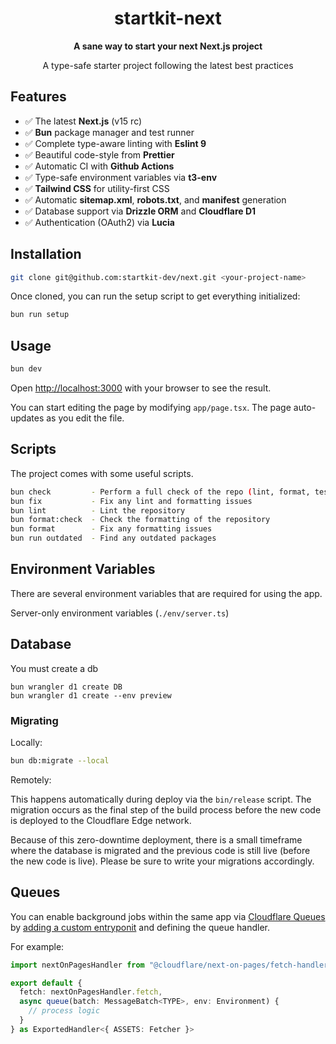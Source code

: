 <h1 align="center">startkit-next</h1>

<div align="center">
  <strong>A sane way to start your next Next.js project</strong>
  <p>A type-safe starter project following the latest best practices</p>
</div>

## Features

- ✅ The latest **Next.js** (v15 rc)
- ✅ **Bun** package manager and test runner
- ✅ Complete type-aware linting with **Eslint 9**
- ✅ Beautiful code-style from **Prettier**
- ✅ Automatic CI with **Github Actions**
- ✅ Type-safe environment variables via **t3-env**
- ✅ **Tailwind CSS** for utility-first CSS
- ✅ Automatic **sitemap.xml**, **robots.txt**, and **manifest** generation
- ✅ Database support via **Drizzle ORM** and **Cloudflare D1**
- ✅ Authentication (OAuth2) via **Lucia**

## Installation

```sh
git clone git@github.com:startkit-dev/next.git <your-project-name>
```

Once cloned, you can run the setup script to get everything initialized:

```sh
bun run setup
```

## Usage

```sh
bun dev
```

Open [http://localhost:3000](http://localhost:3000) with your browser to see the result.

You can start editing the page by modifying `app/page.tsx`. The page auto-updates as you edit the file.

## Scripts

The project comes with some useful scripts.

```sh
bun check         - Perform a full check of the repo (lint, format, test, and type-check)
bun fix           - Fix any lint and formatting issues
bun lint          - Lint the repository
bun format:check  - Check the formatting of the repository
bun format        - Fix any formatting issues
bun run outdated  - Find any outdated packages
```

## Environment Variables

There are several environment variables that are required for using the app.

Server-only environment variables (`./env/server.ts`)

## Database

You must create a db

```
bun wrangler d1 create DB
bun wrangler d1 create --env preview
```

### Migrating

Locally:

```sh
bun db:migrate --local
```

Remotely:

This happens automatically during deploy via the `bin/release` script. The migration occurs as the final step of the build process before the new code is deployed to the Cloudflare Edge network.

Because of this zero-downtime deployment, there is a small timeframe where the database is migrated and the previous code is still live (before the new code is live). Please be sure to write your migrations accordingly.

## Queues

You can enable background jobs within the same app via [Cloudflare Queues](https://developers.cloudflare.com/queues/) by [adding a custom entryponit](https://developers.cloudflare.com/pages/framework-guides/nextjs/ssr/advanced/#custom-worker-entrypoint) and defining the queue handler.

For example:

```ts
import nextOnPagesHandler from "@cloudflare/next-on-pages/fetch-handler"

export default {
  fetch: nextOnPagesHandler.fetch,
  async queue(batch: MessageBatch<TYPE>, env: Environment) {
    // process logic
  }
} as ExportedHandler<{ ASSETS: Fetcher }>
```
